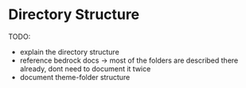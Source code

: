 # Directory Structure

TODO:

- explain the directory structure
- reference bedrock docs -> most of the folders are described there already, dont need to document it twice
- document theme-folder structure
